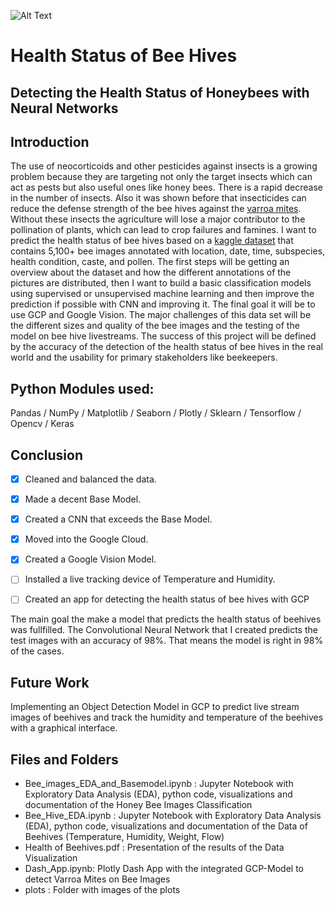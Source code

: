 ![Alt Text](https://scx1.b-cdn.net/csz/news/800/2017/honeybees.jpg)

# Health Status of Bee Hives
## Detecting the Health Status of Honeybees with Neural Networks


## Introduction

The use of neocorticoids and other pesticides against insects is a growing problem because they are targeting not only the target insects which can act as pests but also useful ones like honey bees. There is a rapid decrease in the number of insects. Also it was shown before that insecticides can reduce the defense strength of the bee hives against the [varroa mites](https://www.nature.com/articles/s41598-019-44207-1). Without these insects the agriculture will lose a major contributor to the pollination of plants, which can lead to crop failures and famines.
I want to predict the health status of bee hives based on a [kaggle dataset](https://www.kaggle.com/jenny18/honey-bee-annotated-images) that contains 5,100+ bee images annotated with location, date, time, subspecies, health condition, caste, and pollen. 
The first steps will be getting an overview about the dataset and how the different annotations of the pictures are distributed, then I want to build a basic classification models using supervised or unsupervised machine learning and then improve the prediction if possible with CNN and improving it. The final goal it will be to use GCP and Google Vision. The major challenges of this data set will be the different sizes and quality of the bee images and the testing of the model on bee hive livestreams.
The success of this project will be defined by the accuracy of the detection of the health status of bee hives in the real world and the usability for primary stakeholders like beekeepers. 


## Python Modules used:
Pandas / NumPy / Matplotlib / Seaborn / Plotly / Sklearn / Tensorflow / Opencv / Keras

## Conclusion
- [x] Cleaned and balanced the data.
- [x] Made a decent Base Model. 
- [x] Created a CNN that exceeds the Base Model. 
- [x] Moved into the Google Cloud. 
- [x] Created a Google Vision Model.
- [ ] Installed a live tracking device of Temperature and Humidity. 
- [ ] Created an app for detecting the health status of bee hives with GCP


The main goal the make a model that predicts the health status of beehives was fullfilled. The Convolutional Neural Network that I created predicts the test images with an accuracy of 98%. That means the model is right in 98% of the cases.

## Future Work
Implementing an Object Detection Model in GCP to predict live stream images of beehives and track the humidity and temperature of the beehives with a graphical interface.

## Files and Folders

- Bee_images_EDA_and_Basemodel.ipynb : Jupyter Notebook with Exploratory Data Analysis (EDA), python code, visualizations and documentation of the Honey Bee Images Classification
- Bee_Hive_EDA.ipynb : Jupyter Notebook with Exploratory Data Analysis (EDA), python code, visualizations and documentation of the Data of Beehives (Temperature, Humidity, Weight, Flow) 
- Health of Beehives.pdf : Presentation of the results of the Data Visualization
- Dash_App.ipynb: Plotly Dash App with the integrated GCP-Model to detect Varroa Mites on Bee Images
- plots : Folder with images of the plots
